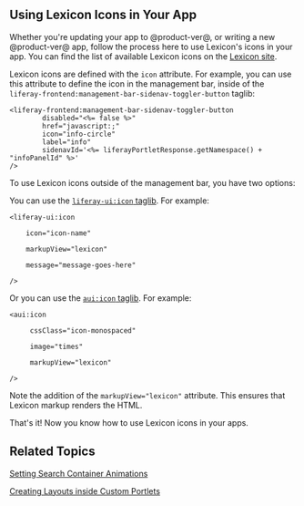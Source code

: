 ## Using Lexicon Icons in Your App [](id=using-lexicon-icons-in-your-app)

Whether you're updating your app to @product-ver@, or writing a new 
@product-ver@ app, follow the process here to use Lexicon's icons in your app. 
You can find the list of available Lexicon icons on the 
[Lexicon site](https://liferay.github.io/clay/content/icons-lexicon/).

Lexicon icons are defined with the `icon` attribute. For example, you can use 
this attribute to define the icon in the management bar, inside of the 
`liferay-frontend:management-bar-sidenav-toggler-button` taglib:

    <liferay-frontend:management-bar-sidenav-toggler-button
            disabled="<%= false %>"
            href="javascript:;"
            icon="info-circle"
            label="info"
            sidenavId='<%= liferayPortletResponse.getNamespace() + "infoPanelId" %>'
    />

To use Lexicon icons outside of the management bar, you have two options:

You can use the [`liferay-ui:icon` taglib](@platform-ref@/7.0-latest/taglibs/util-taglib/liferay-ui/icon.html). 
For example:

    <liferay-ui:icon

        icon="icon-name"

        markupView="lexicon"

        message="message-goes-here"

    />

Or you can use the [`aui:icon` taglib](@platform-ref@/7.0-latest/taglibs/util-taglib/aui/icon.html). 
For example:

    <aui:icon

         cssClass="icon-monospaced"

         image="times"

         markupView="lexicon"

    />

Note the addition of the `markupView="lexicon"` attribute. This ensures that 
Lexicon markup renders the HTML.

That's it! Now you know how to use Lexicon icons in your apps.

## Related Topics

[Setting Search Container Animations](/develop/tutorials/-/knowledge_base/7-0//develop/tutorials/-/knowledge_base/7-0/setting-search-container-animations)

[Creating Layouts inside Custom Portlets](/develop/tutorials/-/knowledge_base/7-0//develop/tutorials/-/knowledge_base/7-0//develop/tutorials/-/knowledge_base/7-0/creating-layouts-inside-custom-portlets)
